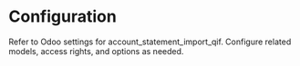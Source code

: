 # Configuration

Refer to Odoo settings for account_statement_import_qif. Configure related models, access rights, and options as needed.
